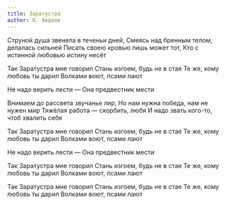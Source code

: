```yaml
---
title: Заратустра
author: О. Авдеев
---
```


Струной душа звенела в теченьи дней,
Смеясь над бренным телом, делалась сильней
Писать своею кровью лишь может тот,
Кто с истинной любовью истину несёт

Так Заратустра мне говорил
Стань изгоем, будь не в стае
Те же, кому любовь ты дарил
Волками воют, псами лают

Не надо верить лести —
Она предвестник мести

Внимаем до рассвета звучанье лир,
Но нам нужна победа, нам не нужен мир
Тяжёлая работа — скорбить, любя
И надо звать кого-то, чтоб хвалить себя

Так Заратустра мне говорил
Стань изгоем, будь не в стае
Те же, кому любовь ты дарил
Волками воют, псами лают

Не надо верить лести —
Она предвестник мести

Так Заратустра мне говорил
Стань изгоем, будь не в стае
Те же, кому любовь ты дарил
Волками воют, псами лают

Так Заратустра мне говорил
Стань изгоем, будь не в стае
Те же, кому любовь ты дарил
Волками воют, псами лают
